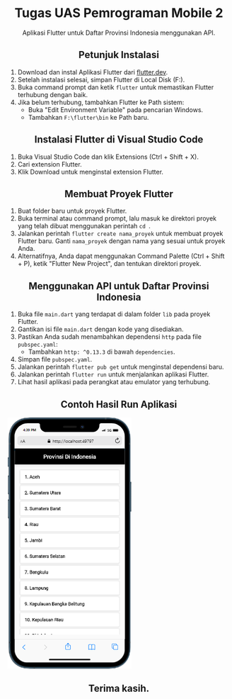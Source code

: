 <h1 align="center">Tugas UAS Pemrograman Mobile 2</h1>

<p align="center"> Aplikasi Flutter untuk Daftar Provinsi Indonesia menggunakan API.</p>

<h2 align="center">Petunjuk Instalasi</h2>

<ol >
  <li>Download dan instal Aplikasi Flutter dari <a href="https://docs.flutter.dev/getstarted/install">flutter.dev</a>.</li>
  <li>Setelah instalasi selesai, simpan Flutter di Local Disk (F:).</li>
  <li>Buka command prompt dan ketik <code>flutter</code> untuk memastikan Flutter terhubung dengan baik.</li>
  <li>Jika belum terhubung, tambahkan Flutter ke Path sistem:
    <ul>
      <li>Buka "Edit Environment Variable" pada pencarian Windows.</li>
      <li>Tambahkan <code>F:\flutter\bin</code> ke Path baru.</li>
    </ul>
  </li>
</ol>

<h2 align="center">Instalasi Flutter di Visual Studio Code</h2>

<ol >
  <li>Buka Visual Studio Code dan klik Extensions (Ctrl + Shift + X).</li>
  <li>Cari extension Flutter.</li>
  <li>Klik Download untuk menginstal extension Flutter.</li>
</ol>

<h2 align="center">Membuat Proyek Flutter</h2>

<ol >
  <li>Buat folder baru untuk proyek Flutter.</li>
  <li>Buka terminal atau command prompt, lalu masuk ke direktori proyek yang telah dibuat menggunakan perintah <code>cd <nama_folder_proyek></code>.</li>
  <li>Jalankan perintah <code>flutter create nama_proyek</code> untuk membuat proyek Flutter baru. Ganti <code>nama_proyek</code> dengan nama yang sesuai untuk proyek Anda.</li>
  <li>Alternatifnya, Anda dapat menggunakan Command Palette (Ctrl + Shift + P), ketik "Flutter New Project", dan tentukan direktori proyek.</li>
</ol>

<h2 align="center">Menggunakan API untuk Daftar Provinsi Indonesia</h2>

<ol >
  <li>Buka file <code>main.dart</code> yang terdapat di dalam folder <code>lib</code> pada proyek Flutter.</li>
  <li>Gantikan isi file <code>main.dart</code> dengan kode yang disediakan.</li>
  <li>Pastikan Anda sudah menambahkan dependensi <code>http</code> pada file <code>pubspec.yaml</code>:
    <ul>
      <li>Tambahkan <code>http: ^0.13.3</code> di bawah <code>dependencies</code>.</li>
    </ul>
  </li>
  <li>Simpan file <code>pubspec.yaml</code>.</li>
  <li>Jalankan perintah <code>flutter pub get</code> untuk menginstal dependensi baru.</li>
  <li>Jalankan perintah <code>flutter run</code> untuk menjalankan aplikasi Flutter.</li>
  <li>Lihat hasil aplikasi pada perangkat atau emulator yang terhubung.</li>
</ol>

<h2 align="center">Contoh Hasil Run Aplikasi</h2>

<p>
  <img src="ss/mobile.png" alt="Gambar Hasil">
</p>

<h2 align="center">Terima kasih.</h2>
